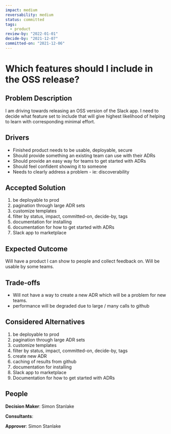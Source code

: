 ```yaml
---
impact: medium
reversability: medium
status: committed
tags: 
  - product
review-by: "2022-01-01"
decide-by: "2021-12-07"
committed-on: "2021-12-06"
---
```

# Which features should I include in the OSS release?

## Problem Description
I am driving towards releasing an OSS version of the Slack app. I need to decide what feature set to include that will give highest likelihood of helping to learn with corresponding minimal effort.

## Drivers
- Finished product needs to be usable, deployable, secure
- Should provide something an existing team can use with their ADRs
- Should provide an easy way for teams to get started with ADRs
- Should feel confident showing it to someone
- Needs to clearly address a problem - ie: discoverability

## Accepted Solution
1. be deployable to prod
1. pagination through large ADR sets
1. customize templates
1. filter by status, impact, committed-on, decide-by, tags
1. documentation for installing
1. documentation for how to get started with ADRs
1. Slack app to marketplace

## Expected Outcome
Will have a product I can show to people and collect feedback on. Will be usable by some teams.

## Trade-offs
- Will not have a way to create a new ADR which will be a problem for new teams.
- performance will be degraded due to large / many calls to github

## Considered Alternatives
1. be deployable to prod
1. pagination through large ADR sets
1. customize templates
1. filter by status, impact, committed-on, decide-by, tags
1. create new ADR
1. caching of results from github
1. documentation for installing
1. Slack app to marketplace
1. Documentation for how to get started with ADRs

## People
**Decision Maker**: Simon Stanlake

**Consultants**:

**Approver**: Simon Stanlake
